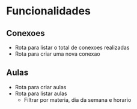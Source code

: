 # Funcionalidades

## Conexoes

- Rota para listar o total de conexoes realizadas
- Rota para criar uma nova conexao

## Aulas

- Rota para criar aulas
- Rota para listar aulas
  - Filtrar por materia, dia da semana e horario
